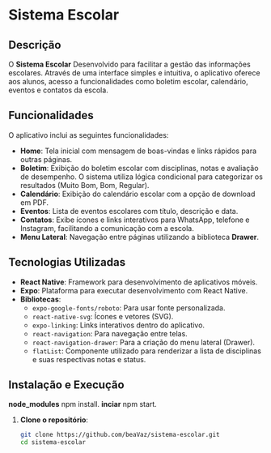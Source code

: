 # Sistema Escolar

## Descrição
O **Sistema Escolar** Desenvolvido para facilitar a gestão das informações escolares. Através de uma interface simples e intuitiva, o aplicativo oferece aos alunos, acesso a funcionalidades como boletim escolar, calendário, eventos e contatos da escola.

## Funcionalidades
O aplicativo inclui as seguintes funcionalidades:

- **Home**: Tela inicial com mensagem de boas-vindas e links rápidos para outras páginas.
- **Boletim**: Exibição do boletim escolar com disciplinas, notas e avaliação de desempenho. O sistema utiliza lógica condicional para categorizar os resultados (Muito Bom, Bom, Regular).
- **Calendário**: Exibição do calendário escolar com a opção de download em PDF. 
- **Eventos**: Lista de eventos escolares com título, descrição e data.
- **Contatos**: Exibe ícones e links interativos para WhatsApp, telefone e Instagram, facilitando a comunicação com a escola.
- **Menu Lateral**: Navegação entre páginas utilizando a biblioteca **Drawer**.

## Tecnologias Utilizadas

- **React Native**: Framework para desenvolvimento de aplicativos móveis.
- **Expo**: Plataforma para executar desenvolvimento com React Native.
- **Bibliotecas**:
  - `expo-google-fonts/roboto`: Para usar fonte personalizada.
  - `react-native-svg`: Ícones e vetores (SVG).
  - `expo-linking`: Links interativos dentro do aplicativo.
  - `react-navigation`: Para navegação entre telas.
  - `react-navigation-drawer`: Para a criação do menu lateral (Drawer).
  - `flatList`: Componente utilizado para renderizar a lista de disciplinas e suas respectivas notas e status.


## Instalação e Execução
 **node_modules** npm install.
 **inciar** npm start.

1. **Clone o repositório**:
   ```bash
   git clone https://github.com/beaVaz/sistema-escolar.git
   cd sistema-escolar
